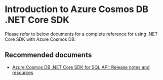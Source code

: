<properties
	pageTitle="Azure Cosmos DB .NET Core SDK"
	description="Azure Cosmos DB .NET Core SDK"
	service="microsoft.documentdb"
	resource="databaseAccounts"
	authors="balaksms"
	displayOrder="303"
	selfHelpType="resource"
	supportTopicIds="32597486"
	resourceTags=""
	productPesIds="15585"
	cloudEnvironments="public"
/>

# Introduction to Azure Cosmos DB .NET Core SDK

Please refer to below documents for a complete reference for using .NET Core SDK with Azure Cosmos DB.

## **Recommended documents**

* [Azure Cosmos DB .NET Core SDK for SQL API: Release notes and resources](https://docs.microsoft.com/azure/cosmos-db/sql-api-sdk-dotnet-core)
